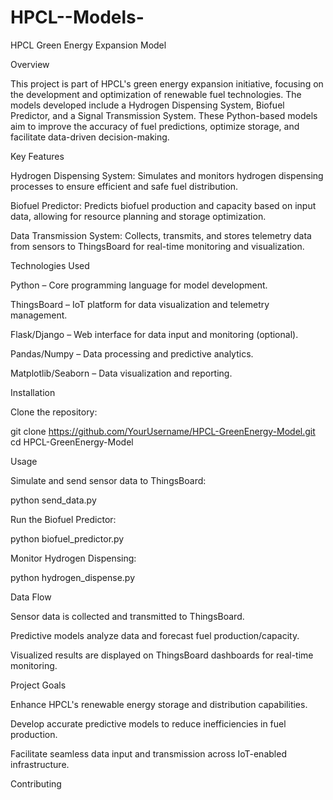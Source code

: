 # HPCL--Models-
HPCL Green Energy Expansion Model

Overview

This project is part of HPCL's green energy expansion initiative, focusing on the development and optimization of renewable fuel technologies. The models developed include a Hydrogen Dispensing System, Biofuel Predictor, and a Signal Transmission System. These Python-based models aim to improve the accuracy of fuel predictions, optimize storage, and facilitate data-driven decision-making.

Key Features

Hydrogen Dispensing System: Simulates and monitors hydrogen dispensing processes to ensure efficient and safe fuel distribution.

Biofuel Predictor: Predicts biofuel production and capacity based on input data, allowing for resource planning and storage optimization.

Data Transmission System: Collects, transmits, and stores telemetry data from sensors to ThingsBoard for real-time monitoring and visualization.

Technologies Used

Python – Core programming language for model development.

ThingsBoard – IoT platform for data visualization and telemetry management.

Flask/Django – Web interface for data input and monitoring (optional).

Pandas/Numpy – Data processing and predictive analytics.

Matplotlib/Seaborn – Data visualization and reporting.

Installation

Clone the repository:

git clone https://github.com/YourUsername/HPCL-GreenEnergy-Model.git
cd HPCL-GreenEnergy-Model

Usage

Simulate and send sensor data to ThingsBoard:

python send_data.py

Run the Biofuel Predictor:

python biofuel_predictor.py

Monitor Hydrogen Dispensing:

python hydrogen_dispense.py

Data Flow

Sensor data is collected and transmitted to ThingsBoard.

Predictive models analyze data and forecast fuel production/capacity.

Visualized results are displayed on ThingsBoard dashboards for real-time monitoring.

Project Goals

Enhance HPCL's renewable energy storage and distribution capabilities.

Develop accurate predictive models to reduce inefficiencies in fuel production.

Facilitate seamless data input and transmission across IoT-enabled infrastructure.

Contributing
